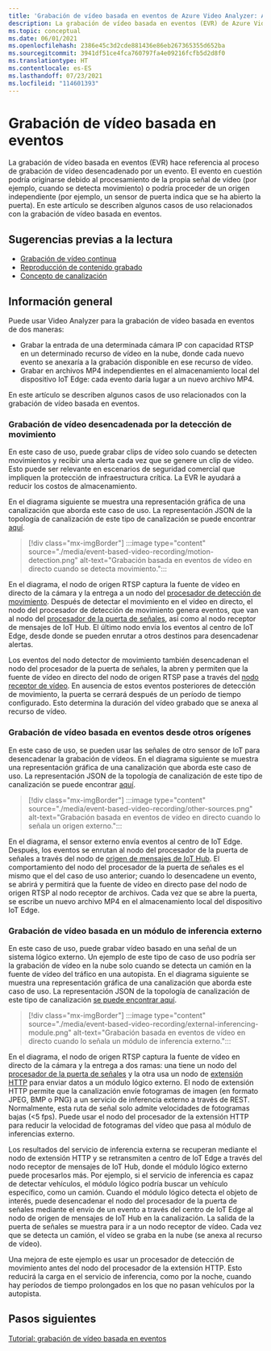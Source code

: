 ```yaml
---
title: 'Grabación de vídeo basada en eventos de Azure Video Analyzer: Azure'
description: La grabación de vídeo basada en eventos (EVR) de Azure Video Analyzer hace referencia al proceso de grabación de vídeo desencadenado por un evento. El evento en cuestión podría originarse debido al procesamiento de la propia señal de vídeo (por ejemplo, cuando se detecta movimiento) o podría proceder de un origen independiente (por ejemplo, un sensor de puerta indica que se ha abierto la puerta). En este artículo se describen algunos casos de uso relacionados con la grabación de vídeo basada en eventos.
ms.topic: conceptual
ms.date: 06/01/2021
ms.openlocfilehash: 2386e45c3d2cde881436e86eb267365355d652ba
ms.sourcegitcommit: 3941df51ce4fca760797fa4e09216fcfb5d2d8f0
ms.translationtype: HT
ms.contentlocale: es-ES
ms.lasthandoff: 07/23/2021
ms.locfileid: "114601393"
---
```

# <a name="event-based-video-recording"></a>Grabación de vídeo basada en eventos  

La grabación de vídeo basada en eventos (EVR) hace referencia al proceso de grabación de vídeo desencadenado por un evento. El evento en cuestión podría originarse debido al procesamiento de la propia señal de vídeo (por ejemplo, cuando se detecta movimiento) o podría proceder de un origen independiente (por ejemplo, un sensor de puerta indica que se ha abierto la puerta). En este artículo se describen algunos casos de uso relacionados con la grabación de vídeo basada en eventos.

## <a name="suggested-pre-reading"></a>Sugerencias previas a la lectura  

* [Grabación de vídeo continua](continuous-video-recording.md)
* [Reproducción de contenido grabado](playback-recordings-how-to.md)
* [Concepto de canalización](pipeline.md)

## <a name="overview"></a>Información general 

Puede usar Video Analyzer para la grabación de vídeo basada en eventos de dos maneras:
* Grabar la entrada de una determinada cámara IP con capacidad RTSP en un determinado recurso de vídeo en la nube, donde cada nuevo evento se anexaría a la grabación disponible en ese recurso de vídeo.
* Grabar en archivos MP4 independientes en el almacenamiento local del dispositivo IoT Edge: cada evento daría lugar a un nuevo archivo MP4.

En este artículo se describen algunos casos de uso relacionados con la grabación de vídeo basada en eventos.

### <a name="video-recording-triggered-by-motion-detection"></a>Grabación de vídeo desencadenada por la detección de movimiento  

En este caso de uso, puede grabar clips de vídeo solo cuando se detecten movimientos y recibir una alerta cada vez que se genere un clip de vídeo. Esto puede ser relevante en escenarios de seguridad comercial que impliquen la protección de infraestructura crítica. La EVR le ayudará a reducir los costos de almacenamiento.

En el diagrama siguiente se muestra una representación gráfica de una canalización que aborda este caso de uso. La representación JSON de la topología de canalización de este tipo de canalización se puede encontrar [aquí](https://raw.githubusercontent.com/Azure/video-analyzer/main/pipelines/live/topologies/evr-motion-video-sink/topology.json).

> [!div class="mx-imgBorder"]
> :::image type="content" source="./media/event-based-video-recording/motion-detection.png" alt-text="Grabación basada en eventos de vídeo en directo cuando se detecta movimiento.":::

En el diagrama, el nodo de origen RTSP captura la fuente de vídeo en directo de la cámara y la entrega a un nodo del [procesador de detección de movimiento](pipeline.md#motion-detection-processor). Después de detectar el movimiento en el vídeo en directo, el nodo del procesador de detección de movimiento genera eventos, que van al nodo del [procesador de la puerta de señales](pipeline.md#signal-gate-processor), así como al nodo receptor de mensajes de IoT Hub. El último nodo envía los eventos al centro de IoT Edge, desde donde se pueden enrutar a otros destinos para desencadenar alertas. 

Los eventos del nodo detector de movimiento también desencadenan el nodo del procesador de la puerta de señales, la abren y permiten que la fuente de vídeo en directo del nodo de origen RTSP pase a través del [nodo receptor de vídeo](pipeline.md#video-sink). En ausencia de estos eventos posteriores de detección de movimiento, la puerta se cerrará después de un período de tiempo configurado. Esto determina la duración del vídeo grabado que se anexa al recurso de vídeo.

### <a name="video-recording-based-on-events-from-other-sources"></a>Grabación de vídeo basada en eventos desde otros orígenes  

En este caso de uso, se pueden usar las señales de otro sensor de IoT para desencadenar la grabación de vídeos. En el diagrama siguiente se muestra una representación gráfica de una canalización que aborda este caso de uso. La representación JSON de la topología de canalización de este tipo de canalización se puede encontrar [aquí](https://raw.githubusercontent.com/Azure/video-analyzer/main/pipelines/live/topologies/evr-hubMessage-file-sink/topology.json).

> [!div class="mx-imgBorder"]
> :::image type="content" source="./media/event-based-video-recording/other-sources.png" alt-text="Grabación basada en eventos de vídeo en directo cuando lo señala un origen externo.":::

En el diagrama, el sensor externo envía eventos al centro de IoT Edge. Después, los eventos se enrutan al nodo del procesador de la puerta de señales a través del nodo de [origen de mensajes de IoT Hub](pipeline.md#iot-hub-message-source). El comportamiento del nodo del procesador de la puerta de señales es el mismo que el del caso de uso anterior; cuando lo desencadene un evento, se abrirá y permitirá que la fuente de vídeo en directo pase del nodo de origen RTSP al nodo receptor de archivos. Cada vez que se abre la puerta, se escribe un nuevo archivo MP4 en el almacenamiento local del dispositivo IoT Edge.

### <a name="video-recording-based-on-an-external-inferencing-module"></a>Grabación de vídeo basada en un módulo de inferencia externo 

En este caso de uso, puede grabar vídeo basado en una señal de un sistema lógico externo. Un ejemplo de este tipo de caso de uso podría ser la grabación de vídeo en la nube solo cuando se detecta un camión en la fuente de vídeo del tráfico en una autopista. En el diagrama siguiente se muestra una representación gráfica de una canalización que aborda este caso de uso. La representación JSON de la topología de canalización de este tipo de canalización [se puede encontrar aquí](https://raw.githubusercontent.com/Azure/video-analyzer/main/pipelines/live/topologies/evr-hubMessage-video-sink/topology.json).

> [!div class="mx-imgBorder"]
> :::image type="content" source="./media/event-based-video-recording/external-inferencing-module.png" alt-text="Grabación basada en eventos de vídeo en directo cuando lo señala un módulo de inferencia externo.":::

En el diagrama, el nodo de origen RTSP captura la fuente de vídeo en directo de la cámara y la entrega a dos ramas: una tiene un nodo del [procesador de la puerta de señales](pipeline.md#signal-gate-processor) y la otra usa un nodo de [extensión HTTP](pipeline.md#http-extension-processor) para enviar datos a un módulo lógico externo. El nodo de extensión HTTP permite que la canalización envíe fotogramas de imagen (en formato JPEG, BMP o PNG) a un servicio de inferencia externo a través de REST. Normalmente, esta ruta de señal solo admite velocidades de fotogramas bajas (<5 fps). Puede usar el nodo del procesador de la extensión HTTP para reducir la velocidad de fotogramas del vídeo que pasa al módulo de inferencias externo.

Los resultados del servicio de inferencia externa se recuperan mediante el nodo de extensión HTTP y se retransmiten a centro de IoT Edge a través del nodo receptor de mensajes de IoT Hub, donde el módulo lógico externo puede procesarlos más. Por ejemplo, si el servicio de inferencia es capaz de detectar vehículos, el módulo lógico podría buscar un vehículo específico, como un camión. Cuando el módulo lógico detecta el objeto de interés, puede desencadenar el nodo del procesador de la puerta de señales mediante el envío de un evento a través del centro de IoT Edge al nodo de origen de mensajes de IoT Hub en la canalización. La salida de la puerta de señales se muestra para ir a un nodo receptor de vídeo. Cada vez que se detecta un camión, el vídeo se graba en la nube (se anexa al recurso de vídeo).

Una mejora de este ejemplo es usar un procesador de detección de movimiento antes del nodo del procesador de la extensión HTTP. Esto reducirá la carga en el servicio de inferencia, como por la noche, cuando hay períodos de tiempo prolongados en los que no pasan vehículos por la autopista. 

## <a name="next-steps"></a>Pasos siguientes

[Tutorial: grabación de vídeo basada en eventos](record-event-based-live-video.md)

